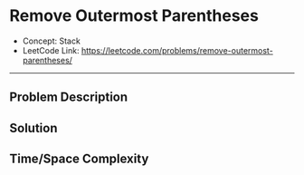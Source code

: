 # Remove Outermost Parentheses

- Concept: Stack
- LeetCode Link: https://leetcode.com/problems/remove-outermost-parentheses/

---

## Problem Description

## Solution

## Time/Space Complexity

